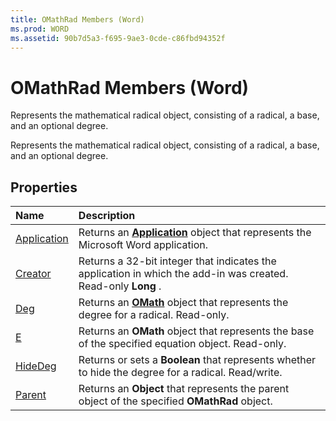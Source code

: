 ```yaml
---
title: OMathRad Members (Word)
ms.prod: WORD
ms.assetid: 90b7d5a3-f695-9ae3-0cde-c86fbd94352f
---
```



# OMathRad Members (Word)
Represents the mathematical radical object, consisting of a radical, a base, and an optional degree.

Represents the mathematical radical object, consisting of a radical, a base, and an optional degree.


## Properties



|**Name**|**Description**|
|:-----|:-----|
|[Application](omathrad-application-property-word.md)|Returns an  **[Application](application-object-word.md)** object that represents the Microsoft Word application.|
|[Creator](omathrad-creator-property-word.md)|Returns a 32-bit integer that indicates the application in which the add-in was created. Read-only  **Long** .|
|[Deg](omathrad-deg-property-word.md)|Returns an  **[OMath](omath-object-word.md)** object that represents the degree for a radical. Read-only.|
|[E](omathrad-e-property-word.md)|Returns an  **OMath** object that represents the base of the specified equation object. Read-only.|
|[HideDeg](omathrad-hidedeg-property-word.md)|Returns or sets a  **Boolean** that represents whether to hide the degree for a radical. Read/write.|
|[Parent](omathrad-parent-property-word.md)|Returns an  **Object** that represents the parent object of the specified **OMathRad** object.|

